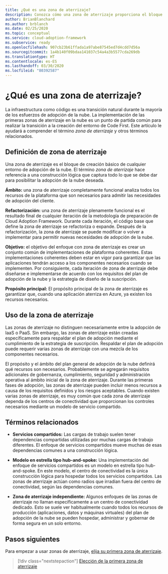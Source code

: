 ```yaml
---
title: ¿Qué es una zona de aterrizaje?
description: Conozca cómo una zona de aterrizaje proporciona el bloque de creación básico de cualquier entorno de adopción de la nube.
author: BrianBlanchard
ms.author: brblanch
ms.date: 02/25/2020
ms.topic: conceptual
ms.service: cloud-adoption-framework
ms.subservice: ready
ms.openlocfilehash: 907cb23b61ffada1a97abe87545ed7d4cdd7d56a
ms.sourcegitcommit: 1a4b140f09bdaa141037c54a4a3b5577cda269db
ms.translationtype: HT
ms.contentlocale: es-ES
ms.lasthandoff: 03/30/2020
ms.locfileid: "80392587"
---
```

<!-- markdownlint-disable MD026 -->

# <a name="what-is-a-landing-zone"></a>¿Qué es una zona de aterrizaje?

La infraestructura como código es una transición natural durante la mayoría de los esfuerzos de adopción de la nube. La implementación de las primeras zonas de aterrizaje en la nube es un punto de partida común para realizar la transición a la creación del entorno de Code First. Este artículo le ayudará a comprender el término _zona de aterrizaje_ y otros términos relacionados.

## <a name="landing-zone-definition"></a>Definición de zona de aterrizaje

Una zona de aterrizaje es el bloque de creación básico de cualquier entorno de adopción de la nube. El término _zona de aterrizaje_ hace referencia a una construcción lógica que captura todo lo que se debe dar para posibilitar la adopción de la nube deseada.

**Ámbito:** una zona de aterrizaje completamente funcional analiza todos los recursos de la plataforma que son necesarios para admitir las necesidades de adopción del cliente.

**Refactorización:** una zona de aterrizaje plenamente funcional es el resultado final de cualquier iteración de la metodología de preparación de Cloud Adoption Framework. Durante cada iteración, el código base que define la zona de aterrizaje se refactoriza o expande. Después de la refactorización, la zona de aterrizaje se puede modificar o volver a implementar para permitir nuevas necesidades de adopción de la nube.

**Objetivo:** el objetivo del enfoque con zona de aterrizaje es crear un conjunto común de implementaciones de plataforma coherentes. Estas implementaciones coherentes deben estar en vigor para garantizar que las aplicaciones tendrán acceso a los componentes necesarios cuando se implementen. Por consiguiente, cada iteración de zona de aterrizaje debe diseñarse e implementarse de acuerdo con los requisitos del plan de adopción de la nube y la estrategia de diseño de la suscripción.

**Propósito principal:** El propósito principal de la zona de aterrizaje es garantizar que, cuando una aplicación aterriza en Azure, ya existen los recursos necesarios.

## <a name="landing-zone-usage"></a>Uso de la zona de aterrizaje

Las zonas de aterrizaje no distinguen necesariamente entre la adopción de IaaS o PaaS. Sin embargo, las zonas de aterrizaje están creadas específicamente para respaldar el plan de adopción mediante el cumplimiento de la estrategia de suscripción. Respaldar el plan de adopción puede requerir varias zonas de aterrizaje con una mezcla de los componentes necesarios.

El propósito y el ámbito del plan general de adopción de la nube definirá qué recursos son necesarios. Probablemente se agregarán requisitos adicionales de gobernanza, cumplimiento, seguridad y administración operativa al ámbito inicial de la zona de aterrizaje. Durante las primeras fases de adopción, las zonas de aterrizaje pueden incluir menos recursos a causa de los requisitos definidos y los riesgos aceptables.  Cuando existen varias zonas de aterrizaje, es muy común que cada zona de aterrizaje dependa de los centros de conectividad que proporcionan los controles necesarios mediante un modelo de servicio compartido.

## <a name="related-terms"></a>Términos relacionados

- **Servicios compartidos:** Las cargas de trabajo suelen tener dependencias compartidas utilizadas por muchas cargas de trabajo diferentes. El enfoque de servicios compartidos mueve muchas de esas dependencias comunes a una construcción lógica.

- **Modelo en estrella tipo hub-and-spoke:** Una implementación del enfoque de servicios compartidos es un modelo en estrella tipo hub-and-spoke. En este modelo, el centro de conectividad es la única construcción lógica para hospedar todos los servicios compartidos. Las zonas de aterrizaje actúan como radios que irradian fuera del centro de conectividad, según las dependencias comunes.

- **Zona de aterrizaje independiente:** Algunos enfoques de las zonas de aterrizaje no llaman específicamente a un centro de conectividad dedicado. Esto se suele ver habitualmente cuando todos los recursos de producción (aplicaciones, datos y máquinas virtuales) del plan de adopción de la nube se pueden hospedar, administrar y gobernar de forma segura en un solo entorno.

## <a name="next-steps"></a>Pasos siguientes

Para empezar a usar zonas de aterrizaje, [elija su primera zona de aterrizaje](./first-landing-zone.md).

> [!div class="nextstepaction"]
> [Elección de la primera zona de aterrizaje](./first-landing-zone.md)
